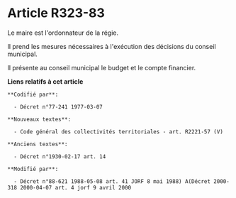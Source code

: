 # Article R323-83

Le maire est l'ordonnateur de la régie.

Il prend les mesures nécessaires à l'exécution des décisions du conseil municipal.

Il présente au conseil municipal le budget et le compte financier.

**Liens relatifs à cet article**

	**Codifié par**:

	  - Décret n°77-241 1977-03-07

	**Nouveaux textes**:

	  - Code général des collectivités territoriales - art. R2221-57 (V)

	**Anciens textes**:

	  - Décret n°1930-02-17 art. 14

	**Modifié par**:

	  - Décret n°88-621 1988-05-08 art. 41 JORF 8 mai 1988) A(Décret 2000-318 2000-04-07 art. 4 jorf 9 avril 2000
